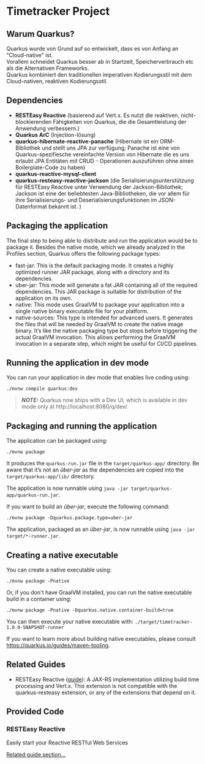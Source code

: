 # Timetracker Project

## Warum Quarkus?

Quarkus wurde von Grund auf so entwickelt, dass es von Anfang an "Cloud-native" ist.
<br> Vorallem schneidet Quarkus besser ab in Startzeit, Speicherverbrauch etc als die Alternativen Frameworks.
<br>Quarkus kombiniert den traditionellen imperativen Kodierungsstil mit dem Cloud-nativen, reaktiven Kodierungsstil.

## Dependencies

- <b>RESTEasy Reactive</b> (basierend auf Vert.x. Es nutzt die reaktiven, nicht-blockierenden Fähigkeiten von Quarkus, die die Gesamtleistung der Anwendung verbessern.)
- <b>Quarkus ArC</b> (Injection-lösung)
- <b>quarkus-hibernate-reactive-panache</b> (Hibernate ist ein ORM-Bibliothek und stellt uns JPA zur verfügung; Panache ist eine von Quarkus-spezifiesche vereinfachte Version von Hibernate die es uns erlaubt JPA Entitäten mit CRUD - Operationen auszuführen ohne einen Boilerplate-Code zu haben)
- <b>quarkus-reactive-mysql-client</b>
- <b>quarkus-resteasy-reactive-jackson</b> (die Serialisierungsunterstützung für RESTEasy Reactive unter Verwendung der Jackson-Bibliothek; Jackson ist eine der beliebtesten Java-Bibliotheken, die vor allem für ihre Serialisierungs- und Deserialisierungsfunktionen im JSON-Datenformat bekannt ist. )

## Packaging the application

The final step to being able to distribute and run the application would be to package it. Besides the native mode, which we already analyzed in the Profiles section, Quarkus offers the following package types:
- fast-jar: This is the default packaging mode. It creates a highly optimized runner JAR package, along with a directory and its dependencies.
- uber-jar: This mode will generate a fat JAR containing all of the required dependencies. This JAR package is suitable for distribution of the application on its own.
- native: This mode uses GraalVM to package your application into a single native binary executable file for your platform.
- native-sources: This type is intended for advanced users. It generates the files that will be needed by GraalVM to create the native image binary. It’s like the native packaging type but stops before triggering the actual GraalVM invocation. This allows performing the GraalVM invocation in a separate step, which might be useful for CI/CD pipelines.

## Running the application in dev mode

You can run your application in dev mode that enables live coding using:
```shell script
./mvnw compile quarkus:dev
```

> **_NOTE:_**  Quarkus now ships with a Dev UI, which is available in dev mode only at http://localhost:8080/q/dev/.

## Packaging and running the application

The application can be packaged using:
```shell script
./mvnw package
```
It produces the `quarkus-run.jar` file in the `target/quarkus-app/` directory.
Be aware that it’s not an _über-jar_ as the dependencies are copied into the `target/quarkus-app/lib/` directory.

The application is now runnable using `java -jar target/quarkus-app/quarkus-run.jar`.

If you want to build an _über-jar_, execute the following command:
```shell script
./mvnw package -Dquarkus.package.type=uber-jar
```

The application, packaged as an _über-jar_, is now runnable using `java -jar target/*-runner.jar`.

## Creating a native executable

You can create a native executable using: 
```shell script
./mvnw package -Pnative
```

Or, if you don't have GraalVM installed, you can run the native executable build in a container using: 
```shell script
./mvnw package -Pnative -Dquarkus.native.container-build=true
```

You can then execute your native executable with: `./target/timetracker-1.0.0-SNAPSHOT-runner`

If you want to learn more about building native executables, please consult https://quarkus.io/guides/maven-tooling.

## Related Guides

- RESTEasy Reactive ([guide](https://quarkus.io/guides/resteasy-reactive)): A JAX-RS implementation utilizing build time processing and Vert.x. This extension is not compatible with the quarkus-resteasy extension, or any of the extensions that depend on it.

## Provided Code

### RESTEasy Reactive

Easily start your Reactive RESTful Web Services

[Related guide section...](https://quarkus.io/guides/getting-started-reactive#reactive-jax-rs-resources)
